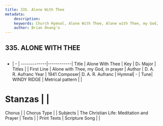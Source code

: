 ```yaml
---
title: 335. Alone With Thee
metadata:
    description: 
    keywords: Church Hymnal, Alone With Thee, Alone with Thee, my God, in prayer, 
    author: Brian Onang'o
---
```



## 335. ALONE WITH THEE

```txt

```

- |   -  |
-------------|------------|
Title | Alone With Thee |
Key | D♭ Major |
Titles |  |
First Line | Alone with Thee, my God, in prayer |
Author | D. A. R. Aufranc
Year | 1941
Composer| D. A. R. Aufranc |
Hymnal|  - |
Tune| WINDY RIDGE |
Metrical pattern | |
# Stanzas |  |
Chorus |  |
Chorus Type |  |
Subjects | The Christian Life: Meditation and Prayer |
Texts |  |
Print Texts | 
Scripture Song |  |
  
